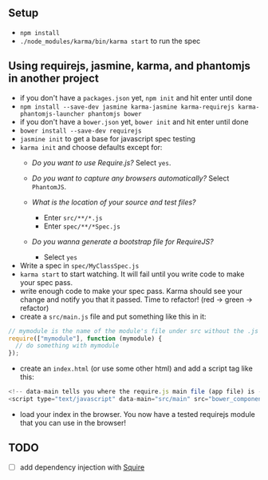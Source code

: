 ## Setup
* `npm install`
* `./node_modules/karma/bin/karma start` to run the spec

## Using requirejs, jasmine, karma, and phantomjs in another project
* if you don't have a `packages.json` yet, `npm init` and hit enter until done
* `npm install --save-dev jasmine karma-jasmine karma-requirejs karma-phantomjs-launcher phantomjs bower`
* if you don't have a `bower.json` yet, `bower init` and hit enter until done
* `bower install --save-dev requirejs`
* `jasmine init` to get a base for javascript spec testing
* `karma init` and choose defaults except for:
    * _Do you want to use Require.js?_ Select `yes`.
    * _Do you want to capture any browsers automatically?_ Select `PhantomJS`.
    * _What is the location of your source and test files?_
        * Enter `src/**/*.js`
        * Enter `spec/**/*Spec.js`

    * _Do you wanna generate a bootstrap file for RequireJS?_
        * Select `yes`
* Write a spec in `spec/MyClassSpec.js`
* `karma start` to start watching. It will fail until you write code to make
  your spec pass.
* write enough code to make your spec pass. Karma should see your change and
  notify you that it passed. Time to refactor! (red -> green -> refactor)
* create a `src/main.js` file and put something like this in it:

```javascript
// mymodule is the name of the module's file under src without the .js
require(["mymodule"], function (mymodule) {
  // do something with mymodule
});
```

* create an `index.html` (or use some other html) and add a script tag like this:

```javascript
<!-- data-main tells you where the require.js main file (app file) is -->
<script type="text/javascript" data-main="src/main" src="bower_components/requirejs/require.js"></script>
```

* load your index in the browser. You now have a tested requirejs module that
  you can use in the browser!

## TODO
- [ ] add dependency injection with [Squire](https://github.com/iammerrick/Squire.js/)
